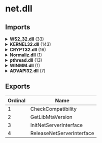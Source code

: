# net.dll

## Imports

<details><summary><b>WS2_32.dll</b> (33)</summary><p>

| Ordinal | Name |
| ------- | ---- |
| 16 |  |
| 116 |  |
| 115 |  |
| 111 |  |
| 57 |  |
| 23 |  |
| 21 |  |
| 20 |  |
| 19 |  |
| 17 |  |
| 5 |  |
| 13 |  |
| 58 | WSAIoctl |
| 6 |  |
| 10 |  |
| 4 |  |
| 2 |  |
| 93 | WSAWaitForMultipleEvents |
| 46 | WSAEventSelect |
| 3 |  |
| 11 |  |
| 8 |  |
| 15 |  |
| 112 |  |
| 18 |  |
| 52 |  |
| 151 |  |
| 7 |  |
| 1 |  |
| 150 | getaddrinfo |
| 9 |  |
| 149 | freeaddrinfo |
| 12 |  |

</p></details>
<details><summary><b>KERNEL32.dll</b> (143)</summary><p>

| Ordinal | Name |
| ------- | ---- |
| 272 | DeleteCriticalSection |
| 535 | GetCurrentProcess |
| 536 | GetCurrentProcessId |
| 539 | GetCurrentThread |
| 540 | GetCurrentThreadId |
| 773 | GetThreadTimes |
| 957 | LeaveCriticalSection |
| 610 | GetLocalTime |
| 629 | GetModuleHandleA |
| 686 | GetProcAddress |
| 961 | LoadLibraryA |
| 305 | EnterCriticalSection |
| 862 | InitializeCriticalSection |
| 1102 | QueryPerformanceFrequency |
| 1101 | QueryPerformanceCounter |
| 609 | GetLastError |
| 134 | CloseHandle |
| 1306 | SetFileAttributesA |
| 1139 | ReadFile |
| 578 | GetFileAttributesExW |
| 576 | GetFileAttributesA |
| 396 | FindNextFileW |
| 373 | FindClose |
| 203 | CreateFileW |
| 529 | GetCurrentDirectoryW |
| 1473 | VerSetConditionMask |
| 1405 | Sleep |
| 743 | GetSystemTime |
| 1007 | MultiByteToWideChar |
| 1296 | SetEndOfFile |
| 1553 | WriteConsoleW |
| 846 | HeapSize |
| 727 | GetStringTypeW |
| 692 | GetProcessHeap |
| 426 | FreeEnvironmentStringsW |
| 567 | GetEnvironmentStringsW |
| 471 | GetCommandLineW |
| 470 | GetCommandLineA |
| 449 | GetCPInfo |
| 663 | GetOEMCP |
| 434 | GetACP |
| 907 | IsValidCodePage |
| 379 | FindFirstFileExW |
| 1354 | SetStdHandle |
| 601 | GetFullPathNameW |
| 945 | LCMapStringW |
| 155 | CompareStringW |
| 780 | GetTimeFormatW |
| 545 | GetDateFormatW |
| 844 | HeapReAlloc |
| 722 | GetStdHandle |
| 1315 | SetFilePointerEx |
| 415 | FlushFileBuffers |
| 265 | DecodePointer |
| 837 | HeapAlloc |
| 841 | HeapFree |
| 490 | GetConsoleCP |
| 1554 | WriteFile |
| 1136 | ReadConsoleW |
| 508 | GetConsoleMode |
| 350 | ExitProcess |
| 362 | FileTimeToSystemTime |
| 1417 | SystemTimeToTzSpecificLocalTime |
| 1058 | PeekNamedPipe |
| 590 | GetFileType |
| 583 | GetFileInformationByHandle |
| 559 | GetDriveTypeW |
| 631 | GetModuleHandleExW |
| 351 | ExitThread |
| 1363 | SetThreadAffinityMask |
| 188 | CreateEventA |
| 1398 | SetWaitableTimer |
| 253 | CreateWaitableTimerA |
| 975 | LocalFree |
| 422 | FormatMessageA |
| 1330 | SetLastError |
| 423 | FormatMessageW |
| 864 | InitializeCriticalSectionEx |
| 1408 | SleepEx |
| 735 | GetSystemDirectoryA |
| 427 | FreeLibrary |
| 775 | GetTickCount |
| 1534 | WideCharToMultiByte |
| 999 | MoveFileExA |
| 1496 | WaitForSingleObjectEx |
| 568 | GetEnvironmentVariableA |
| 1476 | VerifyVersionInfoA |
| 195 | CreateFileA |
| 588 | GetFileSizeEx |
| 1415 | SwitchToThread |
| 1447 | TryEnterCriticalSection |
| 863 | InitializeCriticalSectionAndSpinCount |
| 191 | CreateEventW |
| 1438 | TlsAlloc |
| 1440 | TlsGetValue |
| 1441 | TlsSetValue |
| 1439 | TlsFree |
| 745 | GetSystemTimeAsFileTime |
| 632 | GetModuleHandleW |
| 1453 | UnhandledExceptionFilter |
| 1389 | SetUnhandledExceptionFilter |
| 1420 | TerminateProcess |
| 902 | IsProcessorFeaturePresent |
| 1302 | SetEvent |
| 1222 | ResetEvent |
| 895 | IsDebuggerPresent |
| 720 | GetStartupInfoW |
| 867 | InitializeSListHead |
| 250 | CreateTimerQueue |
| 1403 | SignalObjectAndWait |
| 243 | CreateThread |
| 1374 | SetThreadPriority |
| 769 | GetThreadPriority |
| 617 | GetLogicalProcessorInformation |
| 251 | CreateTimerQueueTimer |
| 120 | ChangeTimerQueueTimer |
| 282 | DeleteTimerQueueTimer |
| 649 | GetNumaHighestNodeNumber |
| 687 | GetProcessAffinityMask |
| 1193 | RegisterWaitForSingleObject |
| 1462 | UnregisterWait |
| 301 | EncodePointer |
| 428 | FreeLibraryAndExitThread |
| 628 | GetModuleFileNameW |
| 963 | LoadLibraryExW |
| 795 | GetVersionExW |
| 1478 | VirtualAlloc |
| 1484 | VirtualProtect |
| 1481 | VirtualFree |
| 299 | DuplicateHandle |
| 1204 | ReleaseSemaphore |
| 878 | InterlockedPopEntrySList |
| 879 | InterlockedPushEntrySList |
| 876 | InterlockedFlushSList |
| 1091 | QueryDepthSList |
| 1463 | UnregisterWaitEx |
| 964 | LoadLibraryW |
| 1122 | RaiseException |
| 1235 | RtlUnwind |
| 782 | GetTimeZoneInformation |
| 277 | DeleteFileW |
| 1300 | SetEnvironmentVariableW |
| 186 | CreateDirectoryW |

</p></details>
<details><summary><b>CRYPT32.dll</b> (16)</summary><p>

| Ordinal | Name |
| ------- | ---- |
| 74 | CertGetNameStringA |
| 55 | CertFindExtension |
| 4 | CertAddCertificateContextToStore |
| 133 | CryptDecodeObjectEx |
| 27 | CertCreateCertificateChainEngine |
| 62 | CertFreeCertificateChainEngine |
| 298 | PFXImportCertStore |
| 227 | CryptStringToBinaryA |
| 64 | CertFreeCertificateContext |
| 53 | CertFindCertificateInStore |
| 44 | CertEnumCertificatesInStore |
| 18 | CertCloseStore |
| 89 | CertOpenStore |
| 69 | CertGetCertificateChain |
| 200 | CryptQueryObject |
| 61 | CertFreeCertificateChain |

</p></details>
<details><summary><b>Normaliz.dll</b> (1)</summary><p>

| Ordinal | Name |
| ------- | ---- |
| 0 | IdnToAscii |

</p></details>
<details><summary><b>pthread.dll</b> (13)</summary><p>

| Ordinal | Name |
| ------- | ---- |
| 84 | pthread_setcancelstate |
| 25 | pthread_cancel |
| 36 | pthread_create |
| 94 | pthread_testcancel |
| 53 | pthread_mutex_init |
| 57 | pthread_mutex_unlock |
| 28 | pthread_cond_init |
| 27 | pthread_cond_destroy |
| 31 | pthread_cond_wait |
| 30 | pthread_cond_timedwait |
| 54 | pthread_mutex_lock |
| 29 | pthread_cond_signal |
| 52 | pthread_mutex_destroy |

</p></details>
<details><summary><b>WINMM.dll</b> (1)</summary><p>

| Ordinal | Name |
| ------- | ---- |
| 148 | timeGetTime |

</p></details>
<details><summary><b>ADVAPI32.dll</b> (7)</summary><p>

| Ordinal | Name |
| ------- | ---- |
| 193 | CryptAcquireContextA |
| 210 | CryptGenRandom |
| 199 | CryptDestroyHash |
| 217 | CryptHashData |
| 213 | CryptGetHashParam |
| 220 | CryptReleaseContext |
| 196 | CryptCreateHash |

</p></details>

## Exports


| Ordinal | Name |
| ------- | ---- |
| 1 | CheckCompatibility |
| 2 | GetLibMtaVersion |
| 3 | InitNetServerInterface |
| 4 | ReleaseNetServerInterface |

</p></details>
